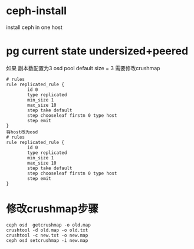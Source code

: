 # ceph-install
install ceph in one host

# pg current state undersized+peered
如果 副本数配置为3 
osd pool default size = 3
需要修改crushmap 

    # rules
    rule replicated_rule {
            id 0
            type replicated
            min_size 1
            max_size 10
            step take default
            step chooseleaf firstn 0 type host
            step emit
    }
    将host改为osd
    # rules
    rule replicated_rule {
            id 0
            type replicated
            min_size 1
            max_size 10
            step take default
            step chooseleaf firstn 0 type host
            step emit
    }
    
    
 # 修改crushmap步骤
    ceph osd  getcrushmap -o old.map
    crushtool -d old.map -o old.txt 
    crushtool -c new.txt -o new.map
    ceph osd setcrushmap -i new.map
